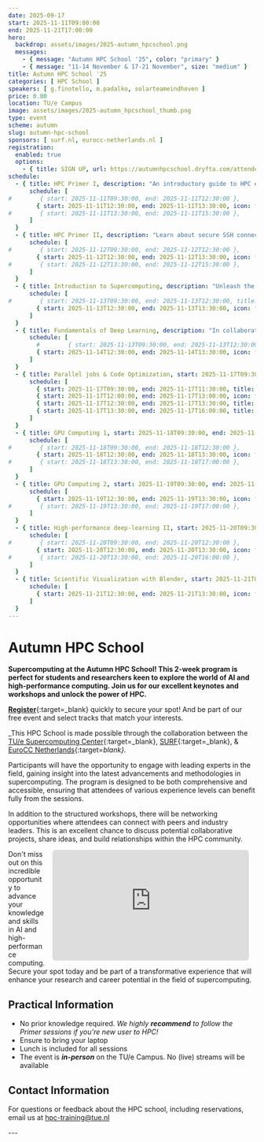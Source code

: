```yaml
---
date: 2025-09-17
start: 2025-11-11T09:00:00
end: 2025-11-21T17:00:00
hero:
  backdrop: assets/images/2025-autumn_hpcschool.png
  messages:
    - { message: "Autumn HPC School '25", color: "primary" }
    - { message: "11-14 November & 17-21 November", size: "medium" }
title: Autumn HPC School '25
categories: [ HPC School ]
speakers: [ g.finotello, m.padalko, solarteameindhoven ]
price: 0.00
location: TU/e Campus
image: assets/images/2025-autumn_hpcschool_thumb.png
type: event
scheme: autumn
slug: autumn-hpc-school
sponsors: [ surf.nl, eurocc-netherlands.nl ]
registration:
  enabled: true
  options:
    - { title: SIGN UP, url: https://autumnhpcschool.dryfta.com/attendee-registration, qr: true }
schedule:
  - { title: HPC Primer I, description: "An introductory guide to HPC essentials for beginners, covering remote terminal setup, bash scripting, file management, job execution with SLURM, and an overview of TU/e's Supercomputing Center.", start: 2025-11-11T09:30:00, end: 2025-11-11T15:30:00, speakers: [ g.t.chepuck.fernandes ],
      schedule: [
#        { start: 2025-11-11T09:30:00, end: 2025-11-11T12:30:00 },
        { start: 2025-11-11T12:30:00, end: 2025-11-11T13:30:00, icon: food-fork-drink, title: Lunch },
#        { start: 2025-11-11T13:30:00, end: 2025-11-11T15:30:00 },
      ]
  }
  - { title: HPC Primer II, description: "Learn about secure SSH connections, setting up Git for version control, and understanding repository licenses in day two of the HPC Primer.", start: 2025-11-12T09:30:00, end: 2025-11-12T15:30:00, speakers: [ a.van.hoof ],
      schedule: [
#        { start: 2025-11-12T09:30:00, end: 2025-11-12T12:30:00 },
        { start: 2025-11-12T12:30:00, end: 2025-11-12T13:30:00, icon: food-fork-drink, title: Lunch },
#        { start: 2025-11-12T13:30:00, end: 2025-11-12T15:30:00 },
      ]
  }
  - { title: Introduction to Supercomputing, description: "Unleash the potential of supercomputing clusters", start: 2025-11-13T09:30:00, end: 2025-11-13T15:00:00,
      schedule: [
#        { start: 2025-11-13T09:30:00, end: 2025-11-13T12:30:00, title: Introduction to Supercomputing, description: "Learn to harness the power of clusters and supercomputers for large-scale computations and analyses in this course." },
        { start: 2025-11-13T12:30:00, end: 2025-11-13T13:30:00, icon: food-fork-drink, title: Lunch },
      ]
  }
  - { title: Fundamentals of Deep Learning, description: "In collaboration with <a href='https://learn.nvidia.com/courses/course-detail?course_id=course-v1:DLI+C-FX-01+V3' target='_blank'>Nvidia's Deep Learning Institute</a>", start: 2025-11-14T09:30:00, end: 2025-11-14T15:00:00, speakers: [ "nvidia" ],
      schedule: [
        #        { start: 2025-11-13T09:30:00, end: 2025-11-13T12:30:00, title: Introduction to Supercomputing, description: "Learn to harness the power of clusters and supercomputers for large-scale computations and analyses in this course." },
        { start: 2025-11-14T12:30:00, end: 2025-11-14T13:30:00, icon: food-fork-drink, title: Lunch },
      ]
  }
  - { title: Parallel jobs & Code Optimization, start: 2025-11-17T09:30:00, end: 2025-11-17T16:00:00,
      schedule: [
        { start: 2025-11-17T09:30:00, end: 2025-11-17T11:30:00, title: Embarrassingly Parallel jobs },
        { start: 2025-11-17T12:00:00, end: 2025-11-17T13:00:00, icon: food-fork-drink, title: Lunch },
        { start: 2025-11-17T12:30:00, end: 2025-11-17T13:30:00, title: "Keynote by Giulia Finotello" , speakers: [ "g.finotello" ]},
        { start: 2025-11-17T13:30:00, end: 2025-11-17T16:00:00, title: "Code optimization techniques for HPC" },
      ]
  }
  - { title: GPU Computing 1, start: 2025-11-18T09:30:00, end: 2025-11-18T17:00:00, description: "Learn how to accelerate Python workloads on GPUs (Part I): Understand the fundamentals and compare the performance of scientific applications.",
      schedule: [
#        { start: 2025-11-18T09:30:00, end: 2025-11-18T12:30:00 },
        { start: 2025-11-18T12:30:00, end: 2025-11-18T13:30:00, icon: food-fork-drink, title: Lunch },
#        { start: 2025-11-18T13:30:00, end: 2025-11-18T17:00:00 },
      ]
  }
  - { title: GPU Computing 2, start: 2025-11-19T09:30:00, end: 2025-11-19T17:00:00, description: "Learn how to accelerate Python workloads on GPUs (Part II): Optimise parallel execution and identify performance bottlenecks.",
      schedule: [
        { start: 2025-11-19T12:30:00, end: 2025-11-19T13:30:00, icon: food-fork-drink, title: Lunch },
#        { start: 2025-11-19T13:30:00, end: 2025-11-19T17:00:00 },
      ]
  }
  - { title: High-performance deep-learning II, start: 2025-11-20T09:30:00, end: 2025-11-20T16:00:00,
      schedule: [
#        { start: 2025-11-20T09:30:00, end: 2025-11-20T12:30:00 },
        { start: 2025-11-20T12:30:00, end: 2025-11-20T13:30:00, icon: food-fork-drink, title: Lunch },
#        { start: 2025-11-20T13:30:00, end: 2025-11-20T16:00:00 },
      ]
  }
  - { title: Scientific Visualization with Blender, start: 2025-11-21T09:30:00, end: 2025-11-21T16:30:00, description: "Learn to use Blender for creating scientific visuals, from navigating the interface and basic 3D workflows to importing data, designing scenes with proper lighting and materials, and producing high-quality rendered images. No prior 3D experience required; <strong>bring a laptop with <a href='https://www.blender.org/download/' target='_blank'>Blender</a> installed.</strong>",
      schedule: [
        { start: 2025-11-21T12:30:00, end: 2025-11-21T13:30:00, icon: food-fork-drink, title: Lunch },
      ]
  }
---
```


# Autumn HPC School

**Supercomputing at the Autumn HPC School! This 2-week program is perfect for students and researchers keen to explore
the world of AI and high-performance computing. Join us for our excellent keynotes and workshops and unlock the power of
HPC.**

[**Register**](https://autumnhpcschool.dryfta.com/attendee-registration){:target=_blank} quickly to secure your spot! And be part of our free event and select tracks that match your interests.

_This HPC School is made possible through the collaboration between the [TU/e Supercomputing Center](https://www.linkedin.com/in/supercomputing/){:target=_blank}, [SURF](https://www.surf.nl){:target=_blank}, & [EuroCC Netherlands](https://eurocc-netherlands.nl/nl/){:target=_blank}._

<!-- more -->

Participants will have the opportunity to engage with leading experts in the field, gaining insight into the latest
advancements and methodologies in supercomputing. The program is designed to be both comprehensive and accessible,
ensuring that attendees of various experience levels can benefit fully from the sessions.

In addition to the structured workshops, there will be networking opportunities where attendees can connect with peers
and industry leaders. This is an excellent chance to discuss potential collaborative projects, share ideas, and build
relationships within the HPC community.

<figure markdown style="float: right; margin: 0 1em">
  <iframe style="border-radius: .5em;" width="400" height="225" src="https://www.youtube.com/embed/uKQvDekpBc8?si=uVHj4Ouc8xxNSkfP" title="YouTube video player" frameborder="0" allow="accelerometer; autoplay; clipboard-write; encrypted-media; gyroscope; picture-in-picture; web-share" referrerpolicy="strict-origin-when-cross-origin" allowfullscreen></iframe>
</figure>

Don't miss out on this incredible opportunity to advance your knowledge and skills in AI and high-performance computing.
Secure your spot today and be part of a transformative experience that will enhance your research and career potential
in the field of supercomputing.

## Practical Information

- No prior knowledge required. _We highly **recommend** to follow the Primer sessions if you're new user to HPC!_
- Ensure to bring your laptop
- Lunch is included for all sessions
- The event is **_in-person_** on the TU/e Campus. No (live) streams will be available

## Contact Information

For questions or feedback about the HPC school, including reservations, email us at
[hpc-training@tue.nl](mailto:hpc-training@tue.nl)

<div style="clear: both" markdown>---</div>
